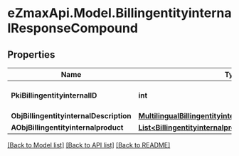 
# eZmaxApi.Model.BillingentityinternalResponseCompound

## Properties

Name | Type | Description | Notes
------------ | ------------- | ------------- | -------------
**PkiBillingentityinternalID** | **int** | The unique ID of the Billingentityinternal. | 
**ObjBillingentityinternalDescription** | [**MultilingualBillingentityinternalDescription**](MultilingualBillingentityinternalDescription.md) |  | 
**AObjBillingentityinternalproduct** | [**List&lt;BillingentityinternalproductResponseCompound&gt;**](BillingentityinternalproductResponseCompound.md) |  | 

[[Back to Model list]](../README.md#documentation-for-models)
[[Back to API list]](../README.md#documentation-for-api-endpoints)
[[Back to README]](../README.md)

